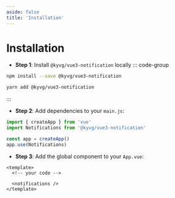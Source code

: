 ```yaml
---
aside: false
title: 'Installation'
---
```


# Installation

- **Step 1**: Install `@kyvg/vue3-notification` locally
::: code-group

```bash [npm]
npm install --save @kyvg/vue3-notification
```

```bash [yarn]
yarn add @kyvg/vue3-notification
```

:::

- **Step 2**: Add dependencies to your `main.js`:

```javascript
import { createApp } from 'vue'
import Notifications from '@kyvg/vue3-notification'

const app = createApp()
app.use(Notifications)
```

- **Step 3**: Add the global component to your `App.vue`:

```vue
<template>
  <!-- your code -->

  <notifications />
</template>
```
